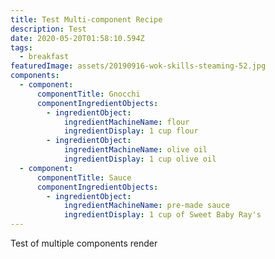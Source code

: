 ```yaml
---
title: Test Multi-component Recipe
description: Test
date: 2020-05-20T01:58:10.594Z
tags:
  - breakfast
featuredImage: assets/20190916-wok-skills-steaming-52.jpg
components:
  - component:
      componentTitle: Gnocchi
      componentIngredientObjects:
        - ingredientObject:
            ingredientMachineName: flour
            ingredientDisplay: 1 cup flour
        - ingredientObject:
            ingredientMachineName: olive oil
            ingredientDisplay: 1 cup olive oil
  - component:
      componentTitle: Sauce
      componentIngredientObjects:
        - ingredientObject:
            ingredientMachineName: pre-made sauce
            ingredientDisplay: 1 cup of Sweet Baby Ray's
---
```

Test of multiple components render